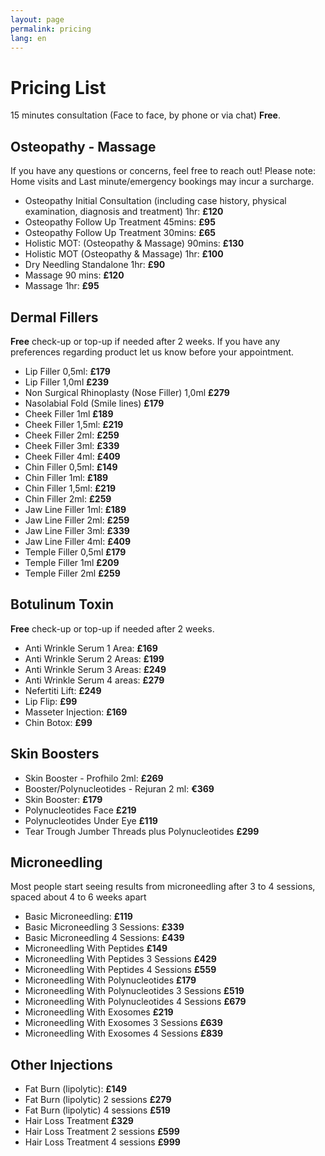 ```yaml
---
layout: page
permalink: pricing
lang: en
---
```

# Pricing List
15 minutes consultation (Face to face, by phone or  via chat) **Free**.

## Osteopathy - Massage
If you have any questions or concerns, feel free to reach out! Please note: Home visits and Last minute/emergency bookings may incur a surcharge.
- Osteopathy Initial Consultation (including case history, physical examination, diagnosis and treatment) 1hr: **£120**
- Osteopathy Follow Up Treatment 45mins: **£95**
- Osteopathy Follow Up Treatment 30mins: **£65**
- Holistic MOT: (Osteopathy & Massage) 90mins: **£130**
- Holistic MOT (Osteopathy & Massage) 1hr: **£100**
- Dry Needling Standalone 1hr: **£90**
- Massage 90 mins: **£120**
- Massage 1hr: **£95**

## Dermal Fillers
**Free** check-up or top-up if needed after 2 weeks. If you have any preferences regarding product let us know before your appointment.


- Lip Filler 0,5ml: **£179**
- Lip Filler 1,0ml **£239**
- Non Surgical Rhinoplasty (Nose Filler) 1,0ml **£279**
- Nasolabial Fold (Smile lines) **£179**
- Cheek Filler 1ml **£189**
- Cheek Filler 1,5ml: **£219**
- Cheek Filler 2ml: **£259**
- Cheek Filler 3ml: **£339**
- Cheek Filler 4ml: **£409**
- Chin Filler 0,5ml: **£149**
- Chin Filler 1ml: **£189**
- Chin Filler 1,5ml: **£219**
- Chin Filler 2ml: **£259**
- Jaw Line Filler 1ml: **£189**
- Jaw Line Filler 2ml: **£259**
- Jaw Line Filler 3ml: **£339**
- Jaw Line Filler 4ml: **£409**
- Temple Filler 0,5ml **£179**
- Temple Filler 1ml **£209**
- Temple Filler 2ml **£259**

## Botulinum Toxin
**Free** check-up or top-up if needed after 2 weeks.
- Anti Wrinkle Serum 1 Area: **£169**
- Anti Wrinkle Serum 2 Areas: **£199**
- Anti Wrinkle Serum 3 Areas: **£249**
- Anti Wrinkle Serum 4 areas: **£279**
- Nefertiti Lift: **£249**
- Lip Flip: **£99**
- Masseter Injection: **£169**
- Chin Botox: **£99**

## Skin Boosters
- Skin Booster - Profhilo 2ml: **£269**
- Booster/Polynucleotides - Rejuran 2 ml: **€369**
- Skin Booster: **£179**
- Polynucleotides Face **£219**
- Polynucleotides Under Eye **£119**
- Tear Trough Jumber Threads plus Polynucleotides **£299**

## Microneedling
Most people start seeing results from microneedling after 3 to 4 sessions, spaced about 4 to 6 weeks apart
- Basic Microneedling: **£119**
- Basic Microneedling 3 Sessions: **£339**
- Basic Microneedling 4 Sessions: **£439**
- Microneedling With Peptides **£149**
- Microneedling With Peptides 3 Sessions **£429**
- Microneedling With Peptides 4 Sessions **£559**
- Microneedling With Polynucleotides **£179**
- Microneedling With Polynucleotides 3 Sessions **£519**
- Microneedling With Polynucleotides 4 Sessions **£679**
- Microneedling With Exosomes **£219**
- Microneedling With Exosomes 3 Sessions **£639**
- Microneedling With Exosomes 4 Sessions **£839**

## Other Injections
- Fat Burn (lipolytic): **£149**
- Fat Burn (lipolytic) 2 sessions **£279**
- Fat Burn (lipolytic) 4 sessions **£519**
- Hair Loss Treatment **£329**
- Hair Loss Treatment 2 sessions **£599**
- Hair Loss Treatment 4 sessions **£999**






